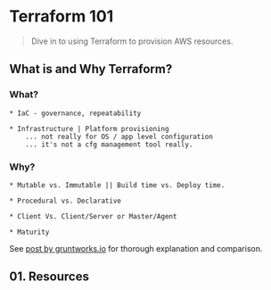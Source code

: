 [1]: https://blog.gruntwork.io/why-we-use-terraform-and-not-chef-puppet-ansible-saltstack-or-cloudformation-7989dad2865c "Gruntworks - why terraform"
# Terraform 101

>
> Dive in to using Terraform to provision AWS resources.
>

## What is and Why Terraform?

### What?

    * IaC - governance, repeatability

    * Infrastructure | Platform provisioning
        ... not really for OS / app level configuration
        ... it's not a cfg management tool really.

### Why?

    * Mutable vs. Immutable || Build time vs. Deploy time.

    * Procedural vs. Declarative

    * Client Vs. Client/Server or Master/Agent

    * Maturity

See [post by gruntworks.io][1] for thorough explanation and comparison.

## 01. Resources
